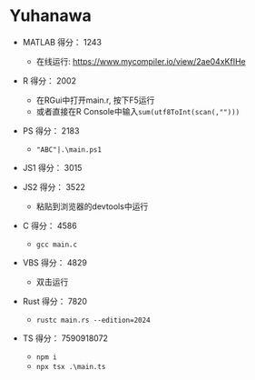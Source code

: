 # Yuhanawa

- MATLAB 得分： 1243
  - 在线运行: https://www.mycompiler.io/view/2ae04xKfIHe
- R 得分： 2002
  - 在RGui中打开main.r, 按下F5运行
  - 或者直接在R Console中输入`sum(utf8ToInt(scan(,"")))`
- PS 得分： 2183
  - `"ABC"|.\main.ps1`
- JS1 得分： 3015
- JS2 得分： 3522
  - 粘贴到浏览器的devtools中运行
- C 得分： 4586
  - `gcc main.c`
- VBS 得分： 4829
  - 双击运行
- Rust 得分： 7820
  - `rustc main.rs --edition=2024`

- TS 得分： 7590918072
  - `npm i`
  - `npx tsx .\main.ts`
